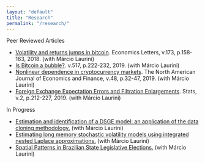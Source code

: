 ```yaml
---
layout: "default"
title: "Research"
permalink: "/research/"
---
```


Peer Reviewed Articles

- [Volatility and returns jumps in bitcoin](https://doi.org/10.1016/j.econlet.2018.10.011). Economics Letters, v.173, p.158-163, 2018. (with Márcio Laurini)
- [Is Bitcoin a bubble?](https://doi.org/10.1016/j.physa.2018.11.031). v.517, p.222-232, 2019. (with Márcio Laurini)
- [Nonlinear dependence in cryptocurrency markets](https://doi.org/10.1016/j.najef.2019.01.015). The North American Journal of Economics and Finance, v.48, p.32-47, 2019. (with Márcio Laurini)
- [Foreign Exchange Expectation Errors and Filtration Enlargements](https://doi.org/10.3390/stats2020016). Stats, v.2, p.212-227, 2019. (with Márcio Laurini)

In Progress

- [Estimation and identification of a DSGE model: an application of the data cloning methodology.](https://teses.usp.br/teses/disponiveis/96/96131/tde-31032016-144306/publico/PedroLPChaim_Corrigida.pdf) (with Márcio Laurini)
- [Estimating long memory stochastic volatility models using integrated nested Laplace approximations.](https://www.google.com/url?q=https%3A%2F%2Fwww.dropbox.com%2Fs%2Fe4a2u7keri7sid7%2FINLA_SV_fGn_Artigo_1.pdf%3Fdl%3D0&sa=D) (with Márcio Laurini)
- [Spatial Patterns in Brazilian State Legislative Elections.](https://www.google.com/url?q=https%3A%2F%2Fwww.dropbox.com%2Fs%2Ffsfyrgllun81q1a%2Feleicoes_legislativas_2014_eng_2019.pdf%3Fdl%3D0&sa=D) (with Márcio Laurini)
